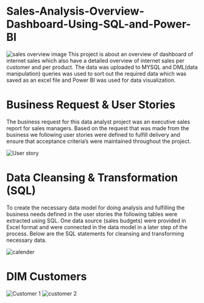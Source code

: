 # Sales-Analysis-Overview-Dashboard-Using-SQL-and-Power-BI
![sales overview image](https://user-images.githubusercontent.com/91481737/218204803-85ed1586-2c06-4fb8-892b-037945ecd99c.PNG)
This project is about an overview of dashboard of internet sales which also have a detailed overview of internet sales per customer and per product.
The data was uploaded to MYSQL and DML(data manipulation) queries was used to sort out the required data which was saved as an excel file and Power BI was used for data visualization.  

# Business Request & User Stories
The business request for this data analyst project was an executive sales report for sales managers. Based on the request that was made from the business we following user stories were defined to fulfill delivery and ensure that acceptance criteria’s were maintained throughout the project.

![User story](https://user-images.githubusercontent.com/91481737/219897655-d271c582-7252-42ab-87c0-904cfe707c2c.PNG)

# Data Cleansing & Transformation (SQL)
To create the necessary data model for doing analysis and fulfilling the business needs defined in the user stories the following tables were extracted using SQL.
One data source (sales budgets) were provided in Excel format and were connected in the data model in a later step of the process.
Below are the SQL statements for cleansing and transforming necessary data.

![calender](https://user-images.githubusercontent.com/91481737/219898872-bd145a4b-7b11-4366-9fa1-933a8b5e8903.PNG)

# DIM Customers
![Customer 1](https://user-images.githubusercontent.com/91481737/219899024-162492fa-d437-4d7b-9ab4-f1f245f0d347.PNG)
![customer 2](https://user-images.githubusercontent.com/91481737/219899029-8d89f00a-7fae-4256-ba61-d44d006dfc04.PNG)
